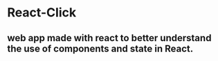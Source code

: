 # React-Click

## web app made with react to better understand the use of components and state in React.

### 